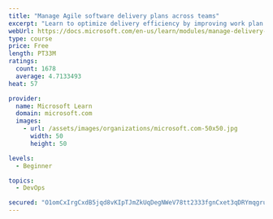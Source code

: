 ```yaml
---
title: "Manage Agile software delivery plans across teams"
excerpt: "Learn to optimize delivery efficiency by improving work plan visibility across teams."
webUrl: https://docs.microsoft.com/en-us/learn/modules/manage-delivery-plans/
type: course
price: Free
length: PT33M
ratings:
  count: 1678
  average: 4.7133493
heat: 57

provider:
  name: Microsoft Learn
  domain: microsoft.com
  images:
    - url: /assets/images/organizations/microsoft.com-50x50.jpg
      width: 50
      height: 50

levels:
  - Beginner

topics:
  - DevOps

secured: "O1omCxIrgCxdB5jqd8vKIpTJmZkUqDegNWeV78tt2333fgnCxet3qDRYmqgru4VViofHS/6LoRbHJvA8s0XUtmha43a6DHat0ReZbahZLHTcy/dyBGLfuRemgNSe4/fmBWdRCM9uOVmtY2+7N7fabhY/9GJE2FeJLoVggaKbASYj7RNn31mAgfmV6Yz/WN03c1Kjnrrm2G9StX9k1nquymFOmYjrdXydDeWdrmTkyTAUVnR4iGQ2v2zN2tXHo7jcgs8z4wSUBZDAg9SsCmsye2CatVVN7z3idbFUHNVTOCgkxNmLBH2vrL7QLIAGrAi+9HQJb2Cma7ZZvEqRFsu4x2D63/+OQzYU24KS1Mn1+0QRwS/9aLWCrEh8bwPkMApQpzZcz97I+3tDRhCGMm8kiA==;HvFM1EPg3tRpX4Q8w9sr8w=="
---
```


